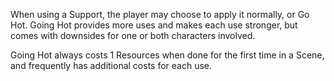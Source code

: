 When using a Support, the player may choose to apply it normally, or Go Hot. Going Hot provides more uses and makes each use stronger, but comes with downsides for one or both characters involved.

Going Hot always costs 1 Resources when done for the first time in a Scene, and frequently has additional costs for each use.
